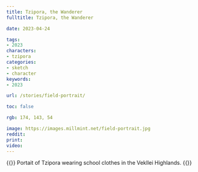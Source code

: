 ```yaml
---
title: Tzipora, the Wanderer
fulltitle: Tzipora, the Wanderer

date: 2023-04-24

tags: 
- 2023
characters:
- tzipora
categories:
- sketch
- character
keywords:
- 2023

url: /stories/field-portrait/

toc: false

rgb: 174, 143, 54

image: https://images.millmint.net/field-portrait.jpg
reddit:
print: 
video:
---
```

{{<note caption>}}
Portait of Tzipora wearing school clothes in the Vekllei Highlands.
{{</note>}}